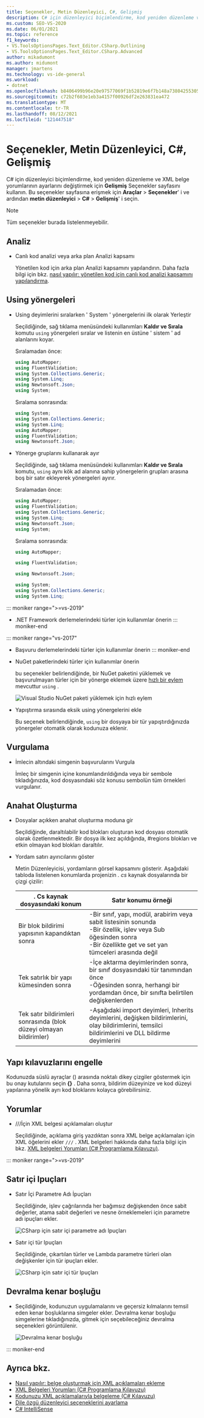 ```yaml
---
title: Seçenekler, Metin Düzenleyici, C#, Gelişmiş
description: C# için düzenleyici biçimlendirme, kod yeniden düzenleme ve XML belge açıklamaları için ayarları değiştirmek üzere C# bölümündeki gelişmiş sayfasını nasıl kullanacağınızı öğrenin.
ms.custom: SEO-VS-2020
ms.date: 06/01/2021
ms.topic: reference
f1_keywords:
- VS.ToolsOptionsPages.Text_Editor.CSharp.Outlining
- VS.ToolsOptionsPages.Text_Editor.CSharp.Advanced
author: mikadumont
ms.author: midumont
manager: jmartens
ms.technology: vs-ide-general
ms.workload:
- dotnet
ms.openlocfilehash: b8406499b96e20e97577069f1b52819e6f7b148a738042553051bf02c03f220a
ms.sourcegitcommit: c72b2f603e1eb3a4157f00926df2e263831ea472
ms.translationtype: MT
ms.contentlocale: tr-TR
ms.lasthandoff: 08/12/2021
ms.locfileid: "121447518"
---
```

# <a name="options-text-editor-c-advanced"></a>Seçenekler, Metin Düzenleyici, C#, Gelişmiş

C# için düzenleyici biçimlendirme, kod yeniden düzenleme ve XML belge yorumlarının ayarlarını değiştirmek için **Gelişmiş** Seçenekler sayfasını kullanın. Bu seçenekler sayfasına erişmek için **Araçlar**  >  **Seçenekler**' i ve ardından **metin düzenleyici**  >  **C#**  >  **Gelişmiş**' i seçin.

> [!NOTE]
> Tüm seçenekler burada listelenmeyebilir.

## <a name="analysis"></a>Analiz

- Canlı kod analizi veya arka plan Analizi kapsamı

   Yönetilen kod için arka plan Analizi kapsamını yapılandırın. Daha fazla bilgi için bkz. [nasıl yapılır: yönetilen kod için canlı kod analizi kapsamını yapılandırma](../../code-quality/configure-live-code-analysis-scope-managed-code.md).

## <a name="using-directives"></a>Using yönergeleri

- Using deyimlerini sıralarken ' System ' yönergelerini ilk olarak Yerleştir

   Seçildiğinde, sağ tıklama menüsündeki kullanımları **Kaldır ve Sırala** komutu `using` yönergeleri sıralar ve listenin en üstüne ' sistem ' ad alanlarını koyar.

   Sıralamadan önce:

   ```csharp
   using AutoMapper;
   using FluentValidation;
   using System.Collections.Generic;
   using System.Linq;
   using Newtonsoft.Json;
   using System;
   ```

   Sıralama sonrasında:

   ```csharp
   using System;
   using System.Collections.Generic;
   using System.Linq;
   using AutoMapper;
   using FluentValidation;
   using Newtonsoft.Json;
   ```

- Yönerge gruplarını kullanarak ayır

   Seçildiğinde, sağ tıklama menüsündeki kullanımları **Kaldır ve Sırala** komutu, `using` aynı kök ad alanına sahip yönergelerin grupları arasına boş bir satır ekleyerek yönergeleri ayırır.

   Sıralamadan önce:

   ```csharp
   using AutoMapper;
   using FluentValidation;
   using System.Collections.Generic;
   using System.Linq;
   using Newtonsoft.Json;
   using System;
   ```

   Sıralama sonrasında:

   ```csharp
   using AutoMapper;

   using FluentValidation;

   using Newtonsoft.Json;

   using System;
   using System.Collections.Generic;
   using System.Linq;
   ```

::: moniker range=">=vs-2019"                                              
- .NET Framework derlemelerindeki türler için kullanımlar önerin
::: moniker-end
                                         
::: moniker range="vs-2017"                                                
- Başvuru derlemelerindeki türler için kullanımlar önerin
::: moniker-end                                                            

- NuGet paketlerindeki türler için kullanımlar önerin

   bu seçenekler belirlendiğinde, bir NuGet paketini yüklemek ve başvurulmayan türler için bir yönerge eklemek üzere [hızlı bir eylem](../quick-actions.md) mevcuttur `using` .

   ![Visual Studio NuGet paketi yüklemek için hızlı eylem](media/nuget-lightbulb.png)

- Yapıştırma sırasında eksik using yönergelerini ekle

    Bu seçenek belirlendiğinde, `using` bir dosyaya bir tür yapıştırdığınızda yönergeler otomatik olarak kodunuza eklenir.

## <a name="highlighting"></a>Vurgulama

- İmlecin altındaki simgenin başvurularını Vurgula

   İmleç bir simgenin içine konumlandırıldığında veya bir sembole tıkladığınızda, kod dosyasındaki söz konusu sembolün tüm örnekleri vurgulanır.

## <a name="outlining"></a>Anahat Oluşturma

- Dosyalar açıkken anahat oluşturma moduna gir

   Seçildiğinde, daraltılabilir kod blokları oluşturan kod dosyası otomatik olarak özetlenmektedir. Bir dosya ilk kez açıldığında, #regions blokları ve etkin olmayan kod blokları daraltılır.

- Yordam satırı ayırıcılarını göster

   Metin Düzenleyicisi, yordamların görsel kapsamını gösterir. Aşağıdaki tabloda listelenen konumlarda projenizin *. cs* kaynak dosyalarında bir çizgi çizilir:

   |. Cs kaynak dosyasındaki konum|Satır konumu örneği|
   |---------------------------------|------------------------------|
   |Bir blok bildirimi yapısının kapandıktan sonra|-Bir sınıf, yapı, modül, arabirim veya sabit listesinin sonunda<br />-Bir özellik, işlev veya Sub öğesinden sonra<br />-Bir özellikte get ve set yan tümceleri arasında değil|
   |Tek satırlık bir yapı kümesinden sonra|-İçe aktarma deyimlerinden sonra, bir sınıf dosyasındaki tür tanımından önce<br />-Öğesinden sonra, herhangi bir yordamdan önce, bir sınıfta belirtilen değişkenlerden|
   |Tek satır bildirimleri sonrasında (blok düzeyi olmayan bildirimler)|-Aşağıdaki import deyimleri, Inherits deyimlerini, değişken bildirimlerini, olay bildirimlerini, temsilci bildirimlerini ve DLL bildirme deyimlerini|

## <a name="block-structure-guides"></a>Yapı kılavuzlarını engelle

Kodunuzda süslü ayraçlar () arasında noktalı dikey çizgiler göstermek için bu onay kutularını seçin **{}** . Daha sonra, bildirim düzeyinize ve kod düzeyi yapılarına yönelik ayrı kod bloklarını kolayca görebilirsiniz.

## <a name="comments"></a>Yorumlar

- ///İçin XML belgesi açıklamaları oluştur

   Seçildiğinde, açıklama giriş yazdıktan sonra XML belge açıklamaları için XML öğelerini ekler `///` . XML belgeleri hakkında daha fazla bilgi için bkz. [XML belgeleri Yorumları (C# Programlama Kılavuzu)](/dotnet/csharp/programming-guide/xmldoc/xml-documentation-comments).

::: moniker range=">=vs-2019"

## <a name="inline-hints"></a>Satır içi Ipuçları

- Satır İçi Parametre Adı İpuçları 
    
    Seçildiğinde, işlev çağrılarında her bağımsız değişkenden önce sabit değerler, atama sabit değerleri ve nesne örneklemeleri için parametre adı ipuçları ekler.  
    
    ![CSharp için satır içi parametre adı Ipuçları](media/inline-parameter-name-hints-csharp.png)

- Satır içi tür Ipuçları 
    
    Seçildiğinde, çıkartılan türler ve Lambda parametre türleri olan değişkenler için tür ipuçları ekler.  
    
    ![CSharp için satır içi tür Ipuçları](media/inline-type-hints-csharp.png)

## <a name="inheritance-margin"></a>Devralma kenar boşluğu 

- Seçildiğinde, kodunuzun uygulamalarını ve geçersiz kılmalarını temsil eden kenar boşluklarına simgeler ekler. Devralma kenar boşluğu simgelerine tıkladığınızda, gitmek için seçebileceğiniz devralma seçenekleri görüntülenir.

    ![Devralma kenar boşluğu](media/inheritance-margin.png)

::: moniker-end

## <a name="see-also"></a>Ayrıca bkz.

- [Nasıl yapılır: belge oluşturmak için XML açıklamaları ekleme](../../ide/reference/generate-xml-documentation-comments.md)
- [XML Belgeleri Yorumları (C# Programlama Kılavuzu)](/dotnet/csharp/programming-guide/xmldoc/xml-documentation-comments)
- [Kodunuzu XML açıklamalarıyla belgeleme (C# Kılavuzu)](/dotnet/csharp/codedoc)
- [Dile özgü düzenleyici seçeneklerini ayarlama](../../ide/reference/setting-language-specific-editor-options.md)
- [C# IntelliSense](../../ide/visual-csharp-intellisense.md)
